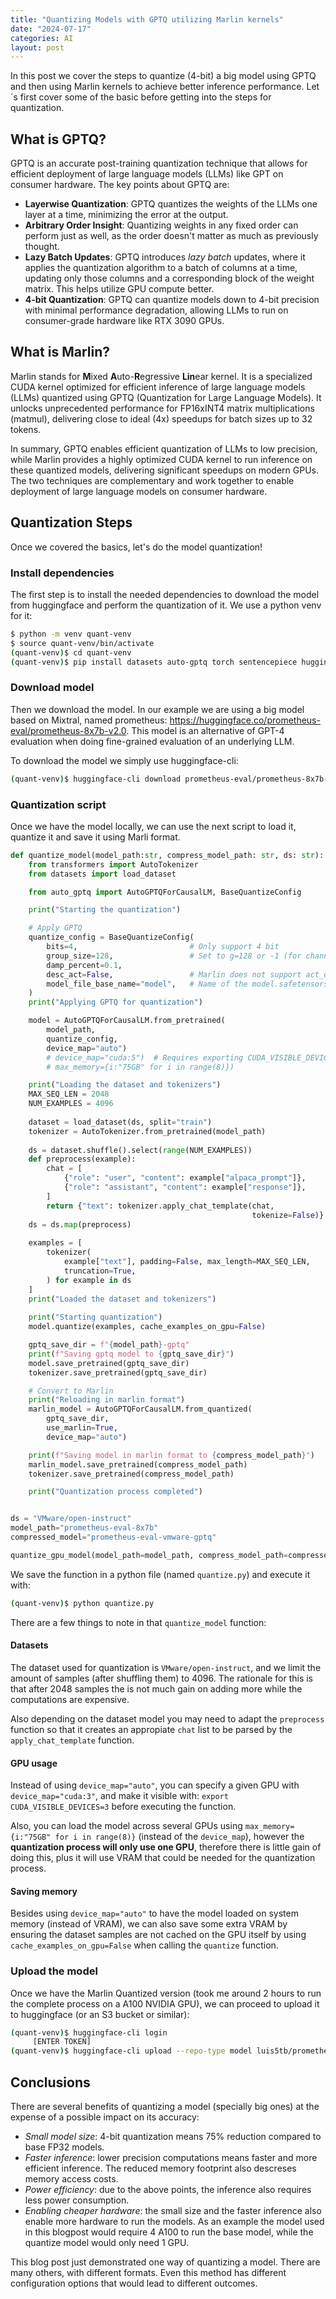 ```yaml
---
title: "Quantizing Models with GPTQ utilizing Marlin kernels"
date: "2024-07-17"
categories: AI
layout: post
---
```


In this post we cover the steps to quantize (4-bit) a big model using GPTQ and then using Marlin kernels to achieve better inference performance. Let´s first cover some of the basic before getting into the steps for quantization.

## What is GPTQ?

GPTQ is an accurate post-training quantization technique that allows for efficient deployment of large language models (LLMs) like GPT on consumer hardware. The key points about GPTQ are:

- **Layerwise Quantization**: GPTQ quantizes the weights of the LLMs one layer at a time, minimizing the error at the output.
- **Arbitrary Order Insight**: Quantizing weights in any fixed order can perform just as well, as the order doesn't matter as much as previously thought.
- **Lazy Batch Updates**: GPTQ introduces *lazy batch* updates, where it applies the quantization algorithm to a batch of columns at a time, updating only those columns and a corresponding block of the weight matrix. This helps utilize GPU compute better.
- **4-bit Quantization**: GPTQ can quantize models down to 4-bit precision with minimal performance degradation, allowing LLMs to run on consumer-grade hardware like RTX 3090 GPUs.

## What is Marlin?

Marlin stands for **M**ixed **A**uto-**R**egressive **Lin**ear kernel. It is a specialized CUDA kernel optimized for efficient inference of large language models (LLMs) quantized using GPTQ (Quantization for Large Language Models). It unlocks unprecedented performance for FP16xINT4 matrix multiplications (matmul), delivering close to ideal (4x) speedups for batch sizes up to 32 tokens.

In summary, GPTQ enables efficient quantization of LLMs to low precision, while Marlin provides a highly optimized CUDA kernel to run inference on these quantized models, delivering significant speedups on modern GPUs. The two techniques are complementary and work together to enable deployment of large language models on consumer hardware.

## Quantization Steps

Once we covered the basics, let's do the model quantization!

### Install dependencies

The first step is to install the needed dependencies to download the model from huggingface and perform the quantization of it. We use a python venv for it:

```bash
$ python -m venv quant-venv
$ source quant-venv/bin/activate
(quant-venv)$ cd quant-venv
(quant-venv)$ pip install datasets auto-gptq torch sentencepiece huggingface-hub
```

### Download model

Then we download the model. In our example we are using a big model based on Mixtral, named prometheus: https://huggingface.co/prometheus-eval/prometheus-8x7b-v2.0. This model is an alternative of GPT-4 evaluation when doing fine-grained evaluation of an underlying LLM.

To download the model we simply use huggingface-cli:

```bash
(quant-venv)$ huggingface-cli download prometheus-eval/prometheus-8x7b-v2.0 --local-dir prometheus-eval-8x7b --local-dir-use-symlinks False
```

### Quantization script

Once we have the model locally, we can use the next script to load it, quantize it and save it using Marli format.

```python
def quantize_model(model_path:str, compress_model_path: str, ds: str):
    from transformers import AutoTokenizer
    from datasets import load_dataset

    from auto_gptq import AutoGPTQForCausalLM, BaseQuantizeConfig

    print("Starting the quantization")

    # Apply GPTQ
    quantize_config = BaseQuantizeConfig(
        bits=4,                         # Only support 4 bit
        group_size=128,                 # Set to g=128 or -1 (for channelwise)
        damp_percent=0.1,
        desc_act=False,                 # Marlin does not support act_order=True
        model_file_base_name="model",   # Name of the model.safetensors when we call save_pretrained
    )
    print("Applying GPTQ for quantization")

    model = AutoGPTQForCausalLM.from_pretrained(
        model_path,
        quantize_config,
        device_map="auto")
        # device_map="cuda:5")  # Requires exporting CUDA_VISIBLE_DEVICES=5
        # max_memory={i:"75GB" for i in range(8)})

    print("Loading the dataset and tokenizers")
    MAX_SEQ_LEN = 2048
    NUM_EXAMPLES = 4096
    
    dataset = load_dataset(ds, split="train")
    tokenizer = AutoTokenizer.from_pretrained(model_path)
    
    ds = dataset.shuffle().select(range(NUM_EXAMPLES))
    def preprocess(example):
        chat = [
        	{"role": "user", "content": example["alpaca_prompt"]},
        	{"role": "assistant", "content": example["response"]},
    	]
        return {"text": tokenizer.apply_chat_template(chat,
                                                      tokenize=False)}
    ds = ds.map(preprocess)
    
    examples = [
        tokenizer(
            example["text"], padding=False, max_length=MAX_SEQ_LEN,
            truncation=True,
        ) for example in ds
    ]
    print("Loaded the dataset and tokenizers")
    
    print("Starting quantization")
    model.quantize(examples, cache_examples_on_gpu=False) 

    gptq_save_dir = f"{model_path}-gptq"
    print(f"Saving gptq model to {gptq_save_dir}")
    model.save_pretrained(gptq_save_dir)
    tokenizer.save_pretrained(gptq_save_dir)

    # Convert to Marlin
    print("Reloading in marlin format")
    marlin_model = AutoGPTQForCausalLM.from_quantized(
        gptq_save_dir,
        use_marlin=True,
        device_map="auto")

    print(f"Saving model in marlin format to {compress_model_path}")
    marlin_model.save_pretrained(compress_model_path)
    tokenizer.save_pretrained(compress_model_path)

    print("Quantization process completed")


ds = "VMware/open-instruct"
model_path="prometheus-eval-8x7b"
compressed_model="prometheus-eval-vmware-gptq"

quantize_gpu_model(model_path=model_path, compress_model_path=compressed_model, ds=ds)
```

We save the function in a python file (named `quantize.py`) and execute it with:
```bash
(quant-venv)$ python quantize.py
```

There are a few things to note in that `quantize_model` function:

#### Datasets

The dataset used for quantization is `VMware/open-instruct`, and we limit the amount of samples (after shuffling them) to 4096. The rationale for this is that after 2048 samples the is not much gain on adding more while the computations are expensive.

Also depending on the dataset model you may need to adapt the `preprocess` function so that it creates an appropiate `chat` list to be parsed by the `apply_chat_template` function.

#### GPU usage

Instead of using `device_map="auto"`, you can specify a given GPU with `device_map="cuda:3"`, and make it visible with: `export CUDA_VISIBLE_DEVICES=3` before executing the function.

Also, you can load the model across several GPUs using `max_memory={i:"75GB" for i in range(8)}` (instead of the `device_map`), however the **quantization process will only use one GPU**, therefore there is little gain of doing this, plus it will use VRAM that could be needed for the quantization process.

#### Saving memory

Besides using `device_map="auto"` to have the model loaded on system memory (instead of VRAM), we can also save some extra VRAM by ensuring the dataset samples are not cached on the GPU itself by using `cache_examples_on_gpu=False` when calling the `quantize` function.

### Upload the model

Once we have the Marlin Quantized version (took me around 2 hours to run the complete process on a A100 NVIDIA GPU), we can proceed to upload it to huggingface (or an S3 bucket or similar):

```bash
(quant-venv)$ huggingface-cli login
     [ENTER TOKEN]
(quant-venv)$ huggingface-cli upload --repo-type model luis5tb/prometheus-eval-8x7b-gptq-marlin-vmwareds-4096 prometheus-eval-vmware-gptq
```

## Conclusions

There are several benefits of quantizing a model (specially big ones) at the expense of a possible impact on its accuracy:

- *Small model size*: 4-bit quantization means 75% reduction compared to base FP32 models.
- *Faster inference*: lower precision computations means faster and more efficient inference. The reduced memory footprint also descreses memory access costs.
- *Power efficiency*: due to the above points, the inference also requires less power consumption.
- *Enabling cheaper hardware*: the small size and the faster inference also enable more hardware to run the models. As an example the model used in this blogpost would require 4 A100 to run the base model, while the quantize model would only need 1 GPU.

This blog post just demonstrated one way of quantizing a model. There are many others, with different formats. Even this method has different configuration options that would lead to different outcomes.